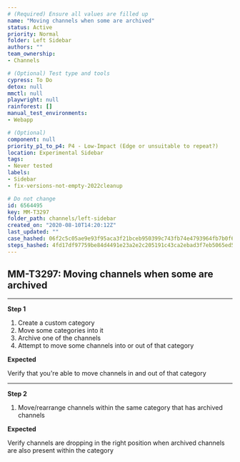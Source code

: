 ```yaml
---
# (Required) Ensure all values are filled up
name: "Moving channels when some are archived"
status: Active
priority: Normal
folder: Left Sidebar
authors: ""
team_ownership: 
- Channels

# (Optional) Test type and tools
cypress: To Do
detox: null
mmctl: null
playwright: null
rainforest: []
manual_test_environments: 
- Webapp

# (Optional)
component: null
priority_p1_to_p4: P4 - Low-Impact (Edge or unsuitable to repeat?)
location: Experimental Sidebar
tags: 
- Never tested
labels: 
- Sidebar
- fix-versions-not-empty-2022cleanup

# Do not change
id: 6564495
key: MM-T3297
folder_path: channels/left-sidebar
created_on: "2020-08-10T14:20:12Z"
last_updated: ""
case_hashed: 06f2c5c05ae9e93f95aca3f21bceb950399c743fb74e4793964fb7b0f62cadf20ad4943e4b7ba342a885557857125229
steps_hashed: 4fd17df97759be84d4491e23a2e2c205191c43ca2ebad3f7eb5065ed5223cc1f703deb6e0af9c42ebb9471d5ef767709
---
```


## MM-T3297: Moving channels when some are archived

---

**Step 1**

1. Create a custom category
2. Move some categories into it
3. Archive one of the channels
4. Attempt to move some channels into or out of that category

**Expected**

Verify that you're able to move channels in and out of that category

---

**Step 2**

1. Move/rearrange channels within the same category that has archived channels

**Expected**

Verify channels are dropping in the right position when archived channels are also present within the category
